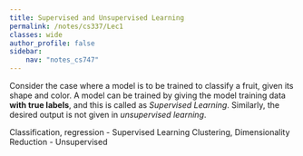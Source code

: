 ```yaml
---
title: Supervised and Unsupervised Learning
permalink: /notes/cs337/Lec1
classes: wide
author_profile: false
sidebar:
    nav: "notes_cs747"
---
```

<script type="text/javascript" src="https://code.jquery.com/jquery-1.7.1.min.js"></script>

<script type="text/x-mathjax-config">
  MathJax.Hub.Config({
    tex2jax: {
      inlineMath: [ ['$','$'], ["\\(","\\)"] ],
      processEscapes: true
    }
  });
</script>
<script type="text/javascript" async src="https://cdnjs.cloudflare.com/ajax/libs/mathjax/2.7.5/latest.js?config=TeX-MML-AM_CHTML" async></script>

<!-- Notes begin from here -->

Consider the case where a model is to be trained to classify a fruit, given its shape and color. A model can be trained by giving the model training data **with true labels**, and this is called as *Supervised Learning*. Similarly, the desired output is not given in *unsupervised learning*.


Classification, regression - Supervised Learning
Clustering, Dimensionality Reduction - Unsupervised

